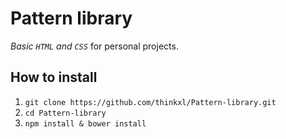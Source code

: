 # Pattern library 

*Basic `HTML` and `CSS`* for personal projects.

## How to install

1. `git clone https://github.com/thinkxl/Pattern-library.git`
2. `cd Pattern-library`
3. `npm install & bower install`
